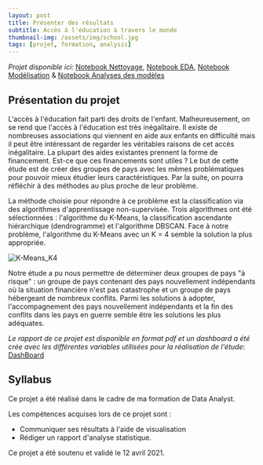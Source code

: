 ```yaml
---
layout: post
title: Présenter des résultats
subtitle: Accès à l'éducation à travers le monde
thumbnail-img: /assets/img/school.jpg
tags: [projet, formation, analysis]
---
```


*Projet disponible ici:* [Notebook Nettoyage](https://github.com/Sylvariane/acces_education/blob/main/1_data_cleaning.ipynb), [Notebook EDA](https://github.com/Sylvariane/acces_education/blob/main/2_data_EDA.ipynb), [Notebook Modélisation](https://github.com/Sylvariane/acces_education/blob/main/3_data_modeling.ipynb) & [Notebook Analyses des modèles](https://github.com/Sylvariane/acces_education/blob/main/4_Model_analysis.ipynb)

## Présentation du projet

L'accès à l'éducation fait parti des droits de l'enfant. Malheureusement, on se rend que l'accès à l'éducation est très inégalitaire. Il existe de nombreuses associations qui viennent en aide aux enfants en difficulté mais il peut être intéressant de regarder les véritables raisons de cet accès inégalitaire. La plupart des aides existantes prennent la forme de financement. Est-ce que ces financements sont utiles ? Le but de cette étude est de créer des groupes de pays avec les mêmes problématiques pour pouvoir mieux étudier leurs caractéristiques. Par la suite, on pourra réfléchir à des méthodes au plus proche de leur problème.

La méthode choisie pour répondre à ce problème est la classification via des algorithmes d'apprentissage non-supervisée. Trois algorithmes ont été sélectionnées : l'algorithme du K-Means, la classification ascendante hiérarchique (dendrogramme) et l'algorithme DBSCAN. Face à notre problème, l'algorithme du K-Means avec un K = 4 semble la solution la plus appropriée.

![K-Means_K4](https://user-images.githubusercontent.com/64648386/115602142-e39ba580-a2de-11eb-92bf-2460d1257672.png)

Notre étude a pu nous permettre de déterminer deux groupes de pays "à risque" : un groupe de pays contenant des pays nouvellement indépendants où la situation financière n'est pas catastrophe et un groupe de pays hébergeant de nombreux conflits. Parmi les solutions à adopter, l'accompagnement des pays nouvellement indépendants et la fin des conflits dans les pays en guerre semble être les solutions les plus adéquates. 

*Le rapport de ce projet est disponible en format pdf et un dashboard a été crée avec les différentes variables utilisées pour la réalisation de l'étude*: [DashBoard](https://public.tableau.com/views/Acceslducationtraverslemonde/Tableaudebord6?:language=fr&:display_count=y&:origin=viz_share_link)

## Syllabus

Ce projet a été réalisé dans le cadre de ma formation de Data Analyst.

Les compétences acquises lors de ce projet sont :

- Communiquer ses résultats à l'aide de visualisation
- Rédiger un rapport d'analyse statistique.

Ce projet a été soutenu et validé le 12 avril 2021.
